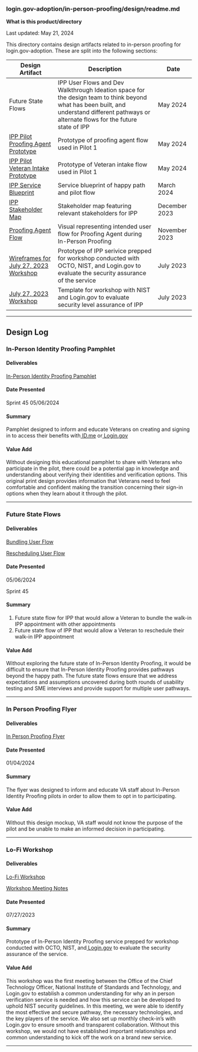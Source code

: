 
### login.gov-adoption/in-person-proofing/design/readme.md

**What is this product/directory**

Last updated: May 21, 2024

This directory contains design artifacts related to in-person proofing for login.gov-adoption. These are split into the following sections:

| Design Artifact | Description | Date |
| -------         | -------     | ---- | 
| Future State Flows | IPP User Flows and Dev Walkthrough Ideation space for the design team to think beyond what has been built, and understand different pathways or alternate flows for the future state of IPP | May 2024 |
| [IPP Pilot Proofing Agent Prototype](https://www.figma.com/design/eo0J5jEdIEM0mguwDJKhYP/IPP-Pilot-Proofing-Agent-Prototype?node-id=0-1&t=qR9AZmmhmzYIZmaF-1)| Prototype of proofing agent flow used in Pilot 1 | May 2024 |
| [IPP Pilot Veteran Intake Prototype](https://www.figma.com/design/E7t32QztOAriRxwSUtgNs0/IPP-Pilot-Intake-Prototype?m=auto&t=GLaQindnZjEEza5v-6) | Prototype of Veteran intake flow used in Pilot 1 | May 2024 | 
| [IPP Service Blueprint](https://app.mural.co/t/departmentofveteransaffairs9999/m/departmentofveteransaffairs9999/1715862145471/8196848a7fe21666df5cfa70a3f0bec34e6a65c5?sender=u1b0df595924572baa8a94764) | Service blueprint of happy path and pilot flow | March 2024 | 
| [IPP Stakeholder Map](https://app.mural.co/t/departmentofveteransaffairs9999/m/departmentofveteransaffairs9999/1715862395682/6b719aec5d24925cc2f85fd90b6dcd675b7b318c?sender=u1b0df595924572baa8a94764) | Stakeholder map featuring relevant stakeholders for IPP | December 2023 |
| [Proofing Agent Flow](https://app.mural.co/t/departmentofveteransaffairs9999/m/departmentofveteransaffairs9999/1715872294747/626fdfbc90f2b41e800e5e09784a0d711c0743b3?sender=u1b0df595924572baa8a94764) | Visual representing intended user flow for Proofing Agent during In-Person Proofing | November 2023 | 
| [Wireframes for July 27, 2023 Workshop](https://www.figma.com/design/zVHX0aBO0eC0sYvqW39zUG/In-Person-Proofing-Lo-Fi-Workshop-(7%2F26%2F23)?m=auto&t=8qOoHOLqDlmr9X2x-6) | Prototype of IPP serivice prepped for workshop conducted with OCTO, NIST, and Login.gov to evaluate the security assurance of the service | July 2023 |
| [July 27, 2023 Workshop](https://app.mural.co/t/departmentofveteransaffairs9999/m/departmentofveteransaffairs9999/1715873092750/2ac1c78c3314e717b401b8d75a1a856374ef854b?sender=u1b0df595924572baa8a94764) | Template for workshop with NIST and Login.gov to evaluate security level assurance of IPP | July 2023 | 

---
## Design Log

### In-Person Identity Proofing Pamphlet 

#### Deliverables

[In-Person Identity Proofing Pamphlet ](https://www.figma.com/design/HdYyoAYefTSyHNjVuUdT2I/IPP-Pilot-Materials?node-id=0%3A1&t=Mku0YQmuuBGqCMns-1)

#### Date Presented

Sprint 45
05/06/2024

#### Summary 

Pamphlet designed to inform and educate Veterans on creating and signing in to access their benefits with[ ID.me](http://id.me/) or[ Login.gov](http://login.gov/)

#### Value Add 

Without designing this educational pamphlet to share with Veterans who participate in the pilot, there could be a potential gap in knowledge and understanding about verifying their identities and verification options. This original print design provides information that Veterans need to feel comfortable and confident making the transition concerning their sign-in options when they learn about it through the pilot. 

---

### Future State Flows 

#### Deliverables

[Bundling User Flow ](https://www.figma.com/design/OKnM2rn0Oyw5UhCUQ41VTi/Future-State-Flows?node-id=9-1079&t=Yw4Pg81NRDNR5oG3-1)

[Rescheduling User Flow ](https://www.figma.com/design/OKnM2rn0Oyw5UhCUQ41VTi/Future-State-Flows?node-id=9-923&t=Yw4Pg81NRDNR5oG3-1)

#### Date Presented

05/06/2024

Sprint 45

#### Summary

1. Future state flow for IPP that would allow a Veteran to bundle the walk-in IPP appointment with other appointments
2. Future state flow of IPP that would allow a Veteran to reschedule their walk-in IPP appointment

#### Value Add

Without exploring the future state of In-Person Identity Proofing, it would be difficult to ensure that In-Person Identity Proofing provides pathways beyond the happy path. The future state flows ensure that we address expectations and assumptions uncovered during both rounds of usability testing and SME interviews and provide support for multiple user pathways. 

---

### In Person Proofing Flyer

#### Deliverables

[In Person Proofing Flyer ](https://www.figma.com/design/HdYyoAYefTSyHNjVuUdT2I/IPP-Pilot-Materials?node-id=2%3A324&t=SzeF3HCTFsWfJCng-1)

#### Date Presented

01/04/2024

#### Summary

The flyer was designed to inform and educate VA staff about In-Person Identity Proofing pilots in order to allow them to opt in to participating.

#### Value Add

Without this design mockup, VA staff would not know the purpose of the pilot and be unable to make an informed decision in participating. 

---

### Lo-Fi Workshop

#### Deliverables

[Lo-Fi Workshop ](https://www.figma.com/design/zVHX0aBO0eC0sYvqW39zUG/In-Person-Proofing-Lo-Fi-Workshop-(7%2F26%2F23)?node-id=0%3A1&t=3PPVbWeDhEan2NmN-1)

[Workshop Meeting Notes](https://www.google.com/url?q=https://github.com/department-of-veterans-affairs/va.gov-team/blob/master/products/login.gov-adoption/in-person-proofing/meeting-notes/07_27_2023_IPP_Workshop.md&sa=D&source=docs&ust=1716995535203508&usg=AOvVaw3wX9qLW7QAXomyVxhblEgG)

#### Date Presented

07/27/2023

#### Summary 

Prototype of In-Person Identity Proofing service prepped for workshop conducted with OCTO, NIST, and[ Login.gov](http://login.gov/) to evaluate the security assurance of the service.

#### Value Add

This workshop was the first meeting between the Office of the Chief Technology Officer, National Institute of Standards and Technology, and Login.gov to establish a common understanding for why an in person verification service is needed and how this service can be developed to uphold NIST security guidelines. In this meeting, we were able to identify the most effective and secure pathway, the necessary technologies, and the key players of the service. We also set up monthly check-in’s with Login.gov to ensure smooth and transparent collaboration. Without this workshop, we would not have established important relationships and common understanding to kick off the work on a brand new service.

---

